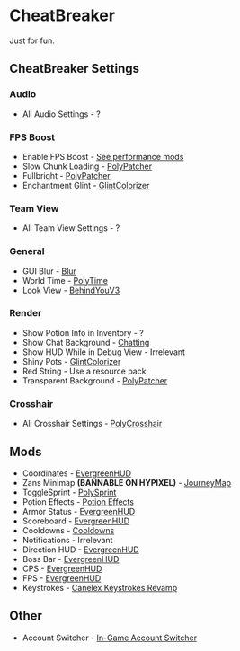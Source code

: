 # CheatBreaker

Just for fun.

## CheatBreaker Settings

### Audio

* All Audio Settings - ?

### FPS Boost

* Enable FPS Boost - [See performance mods](https://alternatives.microcontrollers.dev/1.8.9/modlist/#performance)
* Slow Chunk Loading - [PolyPatcher](https://modrinth.com/mod/patcher)
* Fullbright - [PolyPatcher](https://modrinth.com/mod/patcher)
* Enchantment Glint - [GlintColorizer](https://modrinth.com/mod/glintcolorizer)

### Team View

* All Team View Settings - ?

### General

* GUI Blur - [Blur](https://www.curseforge.com/minecraft/mc-mods/blur/files?version=1.8.9)
* World Time - [PolyTime](https://modrinth.com/mod/polytime)
* Look View - [BehindYouV3](https://modrinth.com/mod/behindyou)

### Render

* Show Potion Info in Inventory - ?
* Show Chat Background - [Chatting](https://modrinth.com/mod/chatting)
* Show HUD While in Debug View - Irrelevant
* Shiny Pots - [GlintColorizer](https://modrinth.com/mod/glintcolorizer)
* Red String - Use a resource pack
* Transparent Background - [PolyPatcher](https://modrinth.com/mod/patcher)

### Crosshair

* All Crosshair Settings - [PolyCrosshair](https://modrinth.com/mod/crosshair)

## Mods

* Coordinates - [EvergreenHUD](https://modrinth.com/mod/evergreenhud)
* Zans Minimap **(BANNABLE ON HYPIXEL)** - [JourneyMap](https://www.curseforge.com/minecraft/mc-mods/journeymap/files?version=1.8.9)
* ToggleSprint - [PolySprint](https://modrinth.com/mod/polysprint)
* Potion Effects - [Potion Effects](https://github.com/Tellinq/Potion-Effects/releases/latest)
* Armor Status - [EvergreenHUD](https://modrinth.com/mod/evergreenhud)
* Scoreboard - [EvergreenHUD](https://modrinth.com/mod/evergreenhud)
* Cooldowns - [Cooldowns](https://github.com/MicrocontrollersDev/ModArchive/blob/main/Cooldowns%20-%201.8.9.jar)
* Notifications - Irrelevant
* Direction HUD - [EvergreenHUD](https://modrinth.com/mod/evergreenhud)
* Boss Bar - [EvergreenHUD](https://modrinth.com/mod/evergreenhud)
* CPS - [EvergreenHUD](https://modrinth.com/mod/evergreenhud)
* FPS - [EvergreenHUD](https://modrinth.com/mod/evergreenhud)
* Keystrokes - [Canelex Keystrokes Revamp](https://modrinth.com/mod/keystrokes)

## Other

* Account Switcher - [In-Game Account Switcher](https://modrinth.com/mod/in-game-account-switcher)
